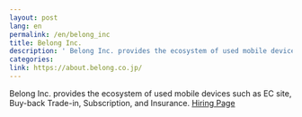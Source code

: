 ```yaml
---
layout: post
lang: en
permalink: /en/belong_inc
title: Belong Inc.
description: ' Belong Inc. provides the ecosystem of used mobile devices such as EC site, Buy-back Trade-in, Subscription, and Insurance. Hiring Page '
categories: 
link: https://about.belong.co.jp/
---
```


<p>Belong Inc. provides the ecosystem of used mobile devices such as EC site, Buy-back Trade-in, Subscription, and Insurance. <a href="https://about.belong.co.jp/recruit/">Hiring Page</a></p>
